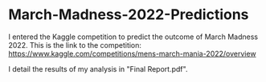 # March-Madness-2022-Predictions
I entered the Kaggle competition to predict the outcome of March Madness 2022.  This is the link to the competition: https://www.kaggle.com/competitions/mens-march-mania-2022/overview  

I detail the results of my analysis in "Final Report.pdf".
